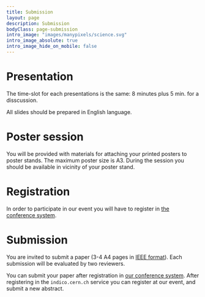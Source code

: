 ```yaml
---
title: Submission
layout: page
description: Submission
bodyClass: page-submission
intro_image: "images/manypixels/science.svg"
intro_image_absolute: true
intro_image_hide_on_mobile: false
---
```


# Presentation

The time-slot for each presentations is the same: 8&nbsp;minutes plus 5&nbsp;min. for a disscussion.

All slides should be prepared in English language.

# Poster session

You will be provided with materials for attaching your printed posters to poster stands. The maximum poster size is A3. During the session you should be available in vicinity of your poster stand.

# Registration

In order to participate in our event you will have to register in [the conference system](https://indico.cern.ch/event/1362028/).

# Submission

You are invited to submit a paper (3-4 A4 pages in [IEEE format](https://www.overleaf.com/latex/templates/ieee-conference-template/grfzhhncsfqn)).
Each submission will be evaluated by two reviewers.

You can submit your paper after registration in [our conference system](https://indico.cern.ch/event/1362028/).
After registering in the `indico.cern.ch` service you can register at our event, and submit a new abstract.
